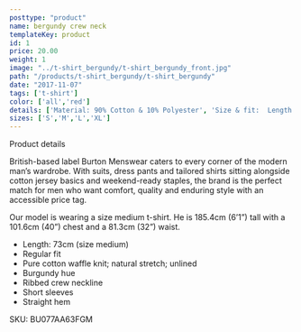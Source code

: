 ```yaml
---
posttype: "product"
name: bergundy crew neck
templateKey: product
id: 1
price: 20.00
weight: 1
image: "../t-shirt_bergundy/t-shirt_bergundy_front.jpg"
path: "/products/t-shirt_bergundy/t-shirt_bergundy"
date: "2017-11-07"
tags: ['t-shirt']
color: ['all','red']
details: ['Material: 90% Cotton & 10% Polyester', 'Size & fit:  Length: 73cm','Care: Warm machine wash. Do not tumble dry.']
sizes: ['S','M','L','XL']
---
```


<!-- ![alt text](/products/black_100_polo/black_100_polo.jpg) -->







Product details

British-based label Burton Menswear caters to every corner of the modern man’s wardrobe. With suits, dress pants and tailored shirts sitting alongside cotton jersey basics and weekend-ready staples, the brand is the perfect match for men who want comfort, quality and enduring style with an accessible price tag.

Our model is wearing a size medium t-shirt. He is 185.4cm (6’1”) tall with a 101.6cm (40”) chest and a 81.3cm (32”) waist.

- Length: 73cm (size medium)
- Regular fit
- Pure cotton waffle knit; natural stretch; unlined
- Burgundy hue
- Ribbed crew neckline
- Short sleeves
- Straight hem

SKU: BU077AA63FGM





